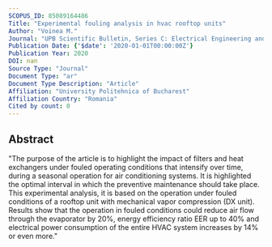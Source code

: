 ```yaml
---
SCOPUS_ID: 85089164486
Title: "Experimental fouling analysis in hvac rooftop units"
Author: "Voinea M."
Journal: "UPB Scientific Bulletin, Series C: Electrical Engineering and Computer Science"
Publication Date: {'$date': '2020-01-01T00:00:00Z'}
Publication Year: 2020
DOI: nan
Source Type: "Journal"
Document Type: "ar"
Document Type Description: "Article"
Affiliation: "University Politehnica of Bucharest"
Affiliation Country: "Romania"
Cited by count: 0
---
```


## Abstract
"The purpose of the article is to highlight the impact of filters and heat exchangers under fouled operating conditions that intensify over time, during a seasonal operation for air conditioning systems. It is highlighted the optimal interval in which the preventive maintenance should take place. This experimental analysis, it is based on the operation under fouled conditions of a rooftop unit with mechanical vapor compression (DX unit). Results show that the operation in fouled conditions could reduce air flow through the evaporator by 20%, energy efficiency ratio EER up to 40% and electrical power consumption of the entire HVAC system increases by 14% or even more."
